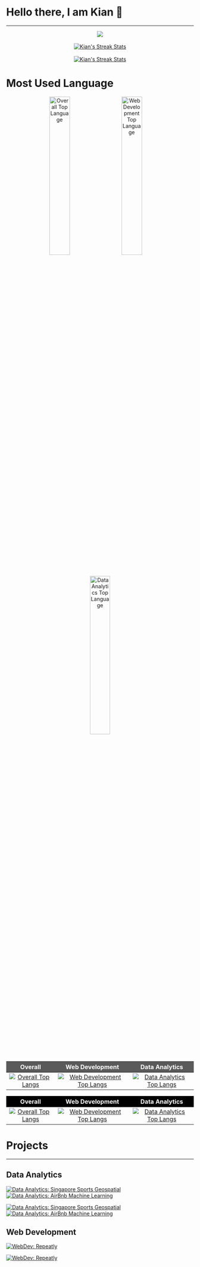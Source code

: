 # Hello there, I am Kian 👋

<hr>

<!--
**kianlin/kianlin** is a ✨ _special_ ✨ repository because its `README.md` (this file) appears on your GitHub profile.

Here are some ideas to get you started:

- 🔭 I’m currently working on ...
- 🌱 I’m currently learning ...
- 👯 I’m looking to collaborate on ...
- 🤔 I’m looking for help with ...
- 💬 Ask me about ...
- 📫 How to reach me: ...
- 😄 Pronouns: ...
- ⚡ Fun fact: ...
-->

<!-- Light Mode: &theme=default#gh-light-mode-only -->
<!-- Dark Mode: &theme=bear&bg_color=000000#gh-dark-mode-only -->

<!-- [![My GitHub stats - Dark](https://github-readme-stats-kianlin.vercel.app/api?username=kianlin&include_orgs=true&count_private=true&show_icons=true&include_all_commits=true&custom_title=Kian's%20GitHub%20Stats&hide_border=true&theme=bear&bg_color=000000#gh-dark-mode-only)](https://github.com/kianlin/)

[![My GitHub stats - Light](https://github-readme-stats-kianlin.vercel.app/api?username=kianlin&include_orgs=true&count_private=true&show_icons=true&include_all_commits=true&custom_title=Kian's%20GitHub%20Stats&hide_border=true&theme=default#gh-light-mode-only)](https://github.com/kianlin/)

<img src="https://github-readme-streak-stats.herokuapp.com/?user=kianlin&theme=elegant" alt="Kian's Streak Stats"/> -->

<!-- Overall Stats -->

<!-- Try out Dark/Light Mode Switch -->
<div align="center">
<a href="https://github.com/kianlin/">
<picture>
  <source align="center" media="(prefers-color-scheme: dark)" srcset="https://github-readme-stats-kianlin.vercel.app/api?username=kianlin&include_orgs=true&count_private=true&show_icons=true&include_all_commits=true&custom_title=Kian's%20GitHub%20Stats&hide_border=true&theme=bear&bg_color=000000">
  
  <img align="center" src="https://github-readme-stats-kianlin.vercel.app/api?username=kianlin&include_orgs=true&count_private=true&show_icons=true&include_all_commits=true&custom_title=Kian's%20GitHub%20Stats&hide_border=true&theme=default"/>
</picture>
</a>
<br><br>
<a href="https://github.com/kianlin/">
<picture>
  <source align="center" media="(prefers-color-scheme: dark)" srcset="https://github-readme-streak-stats.herokuapp.com/?user=kianlin&theme=elegant&background=000000&hide_border=true">
  
  <img align="center" src="https://github-readme-streak-stats.herokuapp.com/?user=kianlin" alt="Kian's Streak Stats"/>
</picture>
</a>
<br><br>
<a href="https://github.com/kianlin/">
<picture>
  <source align="center" media="(prefers-color-scheme: dark)" srcset="https://github-readme-stats.vercel.app/api/wakatime?username=kianlin&theme=gotham&bg_color=000000&hide_border=true">
  
  <img align="center" src="https://github-readme-stats.vercel.app/api/wakatime?username=kianlin" alt="Kian's Streak Stats"/>
</picture>
</a>
</div>

<!-- [![willianrod's wakatime stats](https://github-readme-stats.vercel.app/api/wakatime?username=kianlin&theme=gotham&bg_color=000000)](https://github.com/kianlin/) -->

<!-- <a href="https://github.com/kianlin/">
  <img align="center" src="https://github-readme-stats-kianlin.vercel.app/api?username=kianlin&include_orgs=true&count_private=true&show_icons=true&include_all_commits=true&custom_title=Kian's%20GitHub%20Stats&hide_border=true&theme=bear&bg_color=000000#gh-dark-mode-only"/>
</a>
<a href="https://github.com/kianlin/">
  <img align="center" src="https://github-readme-stats-kianlin.vercel.app/api?username=kianlin&include_orgs=true&count_private=true&show_icons=true&include_all_commits=true&custom_title=Kian's%20GitHub%20Stats&hide_border=true&theme=default#gh-light-mode-only"/>
</a> -->
<!-- <a href="https://github-readme-streak-stats.herokuapp.com/?user=kianlin#gh-dark-mode-only">
  <img align="center" src="https://github-readme-streak-stats.herokuapp.com/?user=kianlin&theme=elegant" alt="Kian's Streak Stats"/>
</a>
<a href="https://github-readme-streak-stats.herokuapp.com/?user=kianlin#gh-light-mode-only">
  <img align="center" src="https://github-readme-streak-stats.herokuapp.com/?user=kianlin" alt="Kian's Streak Stats"/>
</a> -->

# Most Used Language

<div align="center">
<img align="top" width="33%" src="https://github-readme-stats-kianlin.vercel.app/api/top-langs/?username=kianlin&include_orgs=true&layout=compact&langs_count=10&hide=Jupyter%20Notebook&exclude_repo=github-stats,fork_demo,gitdemo2122,Crypto-Paper-Portfolio,TraversyMediaReactAndDRFTutorial,DiscreteEventSimulator,DiscreteEventSimulator&custom_title=Overall&hide_border=true&theme=bear&bg_color=000000#gh-dark-mode-only" alt="Overall Top Language" />
&nbsp; &nbsp; &nbsp;
<img align="top" width="33%" src="https://github-readme-stats-kianlin.vercel.app/api/top-langs/?username=kianlin&include_orgs=true&layout=compact&langs_count=10&hide=Jupyter%20Notebook&exclude_repo=github-stats,fork_demo,gitdemo2122,Crypto-Paper-Portfolio,TraversyMediaReactAndDRFTutorial,DiscreteEventSimulator,singapore-sports-facilities,airbnb-price-prediction,Sudoku_Solver&custom_title=Web%20Development&hide_border=true&theme=bear&bg_color=000000#gh-dark-mode-only" alt="Web Development Top Language" />
&nbsp; &nbsp; &nbsp;
<img align="top" width="33%" src="https://github-readme-stats-kianlin.vercel.app/api/top-langs/?username=kianlin&include_orgs=true&layout=compact&langs_count=10&hide=Jupyter%20Notebook&exclude_repo=github-stats,fork_demo,gitdemo2122,Crypto-Paper-Portfolio,TraversyMediaReactAndDRFTutorial,DiscreteEventSimulator,Sudoku_Solver,repeatly_bt3103,Assignment1,GoogleSearchPages&custom_title=Data%20Analytics&hide_border=true&theme=bear&bg_color=000000#gh-dark-mode-only" alt="Data Analytics Top Language" />

</div>

<!-- # TESTING

<div class="language-dark">
    <table>
        <tr>
            <th>Overall</th>
            <th>Web Development</th>
            <th>Data Analytics</th>
        </tr>
        <tr>
            <td>
                <a href="https://github.com/kianlin/">
                <picture>
                    <source align="center" media="(prefers-color-scheme: dark)" srcset="https://github-readme-stats-kianlin.vercel.app/api/top-langs/?username=kianlin&include_orgs=true&layout=compact&hide_title=true&langs_count=10&hide=Jupyter%20Notebook&exclude_repo=github-stats,fork_demo,gitdemo2122,Crypto-Paper-Portfolio,TraversyMediaReactAndDRFTutorial,DiscreteEventSimulator,DiscreteEventSimulator&theme=bear&bg_color=000000">
                    <img align="top" src="https://github-readme-stats-kianlin.vercel.app/api/top-langs/?username=kianlin&include_orgs=true&layout=compact&hide_title=true&langs_count=10&hide=Jupyter%20Notebook&exclude_repo=github-stats,fork_demo,gitdemo2122,Crypto-Paper-Portfolio,TraversyMediaReactAndDRFTutorial,DiscreteEventSimulator,DiscreteEventSimulator&theme=default" alt="Overall Top Language" />
                </picture>
                </a>
            </td>
        </tr>
    </table> -->

<!-- |                                                                                                                                                                                                                                Overall                                                                                                                                                                                                                                 |                                                                                                                                                                                                                                                      Web Development                                                                                                                                                                                                                                                      |                                                                                                                                                                                                                                                   Data Analytics                                                                                                                                                                                                                                                   |
| :--------------------------------------------------------------------------------------------------------------------------------------------------------------------------------------------------------------------------------------------------------------------------------------------------------------------------------------------------------------------------------------------------------------------------------------------------------------------: | :-----------------------------------------------------------------------------------------------------------------------------------------------------------------------------------------------------------------------------------------------------------------------------------------------------------------------------------------------------------------------------------------------------------------------------------------------------------------------------------------------------------------------: | :----------------------------------------------------------------------------------------------------------------------------------------------------------------------------------------------------------------------------------------------------------------------------------------------------------------------------------------------------------------------------------------------------------------------------------------------------------------------------------------------------------------: |
| [![Overall Top Langs](https://github-readme-stats-kianlin.vercel.app/api/top-langs/?username=kianlin&include_orgs=true&layout=compact&hide_title=true&hide_border=true&langs_count=10&hide=Jupyter%20Notebook&exclude_repo=github-stats,fork_demo,gitdemo2122,Crypto-Paper-Portfolio,TraversyMediaReactAndDRFTutorial,DiscreteEventSimulator,DiscreteEventSimulator&theme=bear&bg_color=000000#gh-dark-mode-only)](https://github.com/anuraghazra/github-readme-stats) | [![Web Development Top Langs](https://github-readme-stats-kianlin.vercel.app/api/top-langs/?username=kianlin&include_orgs=true&layout=compact&hide_title=true&hide_border=true&langs_count=10&hide=Jupyter%20Notebook&exclude_repo=github-stats,fork_demo,gitdemo2122,Crypto-Paper-Portfolio,TraversyMediaReactAndDRFTutorial,DiscreteEventSimulator,singapore-sports-facilities,airbnb-price-prediction,Sudoku_Solver&theme=bear&bg_color=000000#gh-dark-mode-only)](https://github.com/anuraghazra/github-readme-stats) | [![Data Analytics Top Langs](https://github-readme-stats-kianlin.vercel.app/api/top-langs/?username=kianlin&include_orgs=true&layout=compact&hide_title=true&hide_border=true&langs_count=10&hide=Jupyter%20Notebook&exclude_repo=github-stats,fork_demo,gitdemo2122,Crypto-Paper-Portfolio,TraversyMediaReactAndDRFTutorial,DiscreteEventSimulator,Sudoku_Solver,repeatly_bt3103,Assignment1,GoogleSearchPages&theme=bear&bg_color=000000#gh-dark-mode-only)](https://github.com/anuraghazra/github-readme-stats) |

</picture>
</div>

# END TEST -->

<!-- Dark Mode -->
<div class="language-dark">

|                                                                                                                                                                                                                                Overall                                                                                                                                                                                                                                 |                                                                                                                                                                                                                                                      Web Development                                                                                                                                                                                                                                                      |                                                                                                                                                                                                                                                   Data Analytics                                                                                                                                                                                                                                                   |
| :--------------------------------------------------------------------------------------------------------------------------------------------------------------------------------------------------------------------------------------------------------------------------------------------------------------------------------------------------------------------------------------------------------------------------------------------------------------------: | :-----------------------------------------------------------------------------------------------------------------------------------------------------------------------------------------------------------------------------------------------------------------------------------------------------------------------------------------------------------------------------------------------------------------------------------------------------------------------------------------------------------------------: | :----------------------------------------------------------------------------------------------------------------------------------------------------------------------------------------------------------------------------------------------------------------------------------------------------------------------------------------------------------------------------------------------------------------------------------------------------------------------------------------------------------------: |
| [![Overall Top Langs](https://github-readme-stats-kianlin.vercel.app/api/top-langs/?username=kianlin&include_orgs=true&layout=compact&hide_title=true&hide_border=true&langs_count=10&hide=Jupyter%20Notebook&exclude_repo=github-stats,fork_demo,gitdemo2122,Crypto-Paper-Portfolio,TraversyMediaReactAndDRFTutorial,DiscreteEventSimulator,DiscreteEventSimulator&theme=bear&bg_color=000000#gh-dark-mode-only)](https://github.com/anuraghazra/github-readme-stats) | [![Web Development Top Langs](https://github-readme-stats-kianlin.vercel.app/api/top-langs/?username=kianlin&include_orgs=true&layout=compact&hide_title=true&hide_border=true&langs_count=10&hide=Jupyter%20Notebook&exclude_repo=github-stats,fork_demo,gitdemo2122,Crypto-Paper-Portfolio,TraversyMediaReactAndDRFTutorial,DiscreteEventSimulator,singapore-sports-facilities,airbnb-price-prediction,Sudoku_Solver&theme=bear&bg_color=000000#gh-dark-mode-only)](https://github.com/anuraghazra/github-readme-stats) | [![Data Analytics Top Langs](https://github-readme-stats-kianlin.vercel.app/api/top-langs/?username=kianlin&include_orgs=true&layout=compact&hide_title=true&hide_border=true&langs_count=10&hide=Jupyter%20Notebook&exclude_repo=github-stats,fork_demo,gitdemo2122,Crypto-Paper-Portfolio,TraversyMediaReactAndDRFTutorial,DiscreteEventSimulator,Sudoku_Solver,repeatly_bt3103,Assignment1,GoogleSearchPages&theme=bear&bg_color=000000#gh-dark-mode-only)](https://github.com/anuraghazra/github-readme-stats) |

</div>

<!-- Light Mode -->
<div class="language-light">

|                                                                                                                                                                                                                  Overall                                                                                                                                                                                                                  |                                                                                                                                                                                                                                       Web Development                                                                                                                                                                                                                                        |                                                                                                                                                                                                                                    Data Analytics                                                                                                                                                                                                                                     |
| :---------------------------------------------------------------------------------------------------------------------------------------------------------------------------------------------------------------------------------------------------------------------------------------------------------------------------------------------------------------------------------------------------------------------------------------: | :------------------------------------------------------------------------------------------------------------------------------------------------------------------------------------------------------------------------------------------------------------------------------------------------------------------------------------------------------------------------------------------------------------------------------------------------------------------------------------------: | :-----------------------------------------------------------------------------------------------------------------------------------------------------------------------------------------------------------------------------------------------------------------------------------------------------------------------------------------------------------------------------------------------------------------------------------------------------------------------------------: |
| [![Overall Top Langs](https://github-readme-stats-kianlin.vercel.app/api/top-langs/?username=kianlin&include_orgs=true&layout=compact&hide_title=true&langs_count=10&hide=Jupyter%20Notebook&exclude_repo=github-stats,fork_demo,gitdemo2122,Crypto-Paper-Portfolio,TraversyMediaReactAndDRFTutorial,DiscreteEventSimulator,DiscreteEventSimulator&theme=default#gh-light-mode-only)](https://github.com/anuraghazra/github-readme-stats) | [![Web Development Top Langs](https://github-readme-stats-kianlin.vercel.app/api/top-langs/?username=kianlin&include_orgs=true&layout=compact&hide_title=true&langs_count=10&hide=Jupyter%20Notebook&exclude_repo=github-stats,fork_demo,gitdemo2122,Crypto-Paper-Portfolio,TraversyMediaReactAndDRFTutorial,DiscreteEventSimulator,singapore-sports-facilities,airbnb-price-prediction,Sudoku_Solver&theme=default#gh-light-mode-only)](https://github.com/anuraghazra/github-readme-stats) | [![Data Analytics Top Langs](https://github-readme-stats-kianlin.vercel.app/api/top-langs/?username=kianlin&include_orgs=true&layout=compact&hide_title=true&langs_count=10&hide=Jupyter%20Notebook&exclude_repo=github-stats,fork_demo,gitdemo2122,Crypto-Paper-Portfolio,TraversyMediaReactAndDRFTutorial,DiscreteEventSimulator,Sudoku_Solver,repeatly_bt3103,Assignment1,GoogleSearchPages&theme=default#gh-light-mode-only)](https://github.com/anuraghazra/github-readme-stats) |

</div>

# Projects

<hr>

## Data Analytics

[![Data Analytics: Singapore Sports Geospatial](https://github-readme-stats-kianlin.vercel.app/api/pin/?username=abhishekjainz&repo=singapore-sports-facilities&hide_border=true&theme=bear&bg_color=000000#gh-dark-mode-only)](https://github.com/abhishekjainz/singapore-sports-facilities)
[![Data Analytics: AirBnb Machine Learning](https://github-readme-stats-kianlin.vercel.app/api/pin/?username=abhishekjainz&repo=airbnb-price-prediction&hide_border=true&theme=bear&bg_color=000000#gh-dark-mode-only)](https://github.com/abhishekjainz/airbnb-price-prediction)

[![Data Analytics: Singapore Sports Geospatial](https://github-readme-stats-kianlin.vercel.app/api/pin/?username=abhishekjainz&repo=singapore-sports-facilities&hide_border=true&theme=default#gh-light-mode-only)](https://github.com/abhishekjainz/singapore-sports-facilities)
[![Data Analytics: AirBnb Machine Learning](https://github-readme-stats-kianlin.vercel.app/api/pin/?username=abhishekjainz&repo=airbnb-price-prediction&hide_border=true&theme=default#gh-light-mode-only)](https://github.com/abhishekjainz/airbnb-price-prediction)

## Web Development

[![WebDev: Repeatly](https://github-readme-stats-kianlin.vercel.app/api/pin/?username=kianlin&repo=repeatly_bt3103&hide_border=true&theme=bear&bg_color=000000#gh-dark-mode-only)](https://github.com/jeremycte/repeatly_bt3103)

[![WebDev: Repeatly](https://github-readme-stats-kianlin.vercel.app/api/pin/?username=kianlin&repo=repeatly_bt3103&hide_border=true&theme=default#gh-light-mode-only)](https://github.com/jeremycte/repeatly_bt3103)

<style>
.language-dark th {
  background-color: #5A5A5A;
  color: white;
}

.language-light th {
  background-color: black;
  color: white;
}
</style>

<!-- ## Overall
[![Overall Top Langs](https://github-readme-stats-kianlin.vercel.app/api/top-langs/?username=kianlin&include_orgs=true&layout=compact&langs_count=10&hide=Jupyter%20Notebook&exclude_repo=github-stats,fork_demo,gitdemo2122,Crypto-Paper-Portfolio,TraversyMediaReactAndDRFTutorial,DiscreteEventSimulator,DiscreteEventSimulator&theme=bear&bg_color=000000#gh-dark-mode-only)](https://github.com/anuraghazra/github-readme-stats)

## Web Development
[![Web Development Top Langs](https://github-readme-stats-kianlin.vercel.app/api/top-langs/?username=kianlin&include_orgs=true&layout=compact&langs_count=10&hide=Jupyter%20Notebook&exclude_repo=github-stats,fork_demo,gitdemo2122,Crypto-Paper-Portfolio,TraversyMediaReactAndDRFTutorial,DiscreteEventSimulator,singapore-sports-facilities,airbnb-price-prediction,Sudoku_Solver&theme=bear&bg_color=000000#gh-dark-mode-only)](https://github.com/anuraghazra/github-readme-stats)

## Data Analytics
[![Data Analytics Top Langs](https://github-readme-stats-kianlin.vercel.app/api/top-langs/?username=kianlin&include_orgs=true&layout=compact&langs_count=10&hide=Jupyter%20Notebook&exclude_repo=github-stats,fork_demo,gitdemo2122,Crypto-Paper-Portfolio,TraversyMediaReactAndDRFTutorial,DiscreteEventSimulator,Sudoku_Solver,repeatly_bt3103,Assignment1,GoogleSearchPages&theme=bear&bg_color=000000#gh-dark-mode-only)](https://github.com/anuraghazra/github-readme-stats) -->

